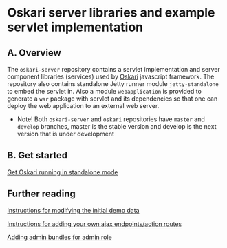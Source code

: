 # Oskari server libraries and example servlet implementation

## A. Overview

The `oskari-server` repository contains a servlet implementation and server component libraries (services) used by [Oskari](https://github.com/nls-oskari/oskari) javascript framework.
The repository also contains standalone Jetty runner module `jetty-standalone` to embed the servlet in. Also a module `webapplication` is provided to generate a `war` package with servlet and its dependencies so that one can
deploy the web application to an external web server.

* Note! Both `oskari-server` and `oskari` repositories have `master` and `develop` branches, master is the stable version and develop is the next version that is under development

## B. Get started

[Get Oskari running in standalone mode](/documentation/backend/standalonebackend)

## Further reading

[Instructions for modifying the initial demo data](/documentation/backend/modifying-initial-data)

[Instructions for adding your own ajax endpoints/action routes](/documentation/backend/adding-action-routes)

[Adding admin bundles for admin role](/documentation/backend/adding-bundles)